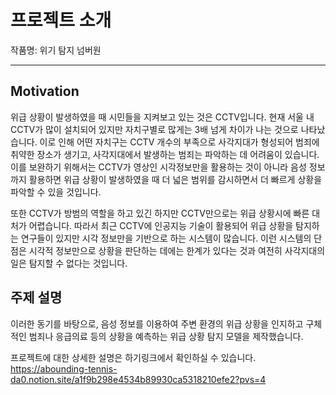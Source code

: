# 프로젝트 소개
작품명: 위기 탐지 넘버원

---

## Motivation

위급 상황이 발생하였을 때 시민들을 지켜보고 있는 것은 CCTV입니다. 현재 서울 내 CCTV가 많이 설치되어 있지만 자치구별로 많게는 3배 넘게 차이가 나는 것으로 나타났습니다. 이로 인해 어떤 자치구는 CCTV 개수의 부족으로 사각지대가 형성되어 범죄에 취약한 장소가 생기고, 사각지대에서 발생하는 범죄는 파악하는 데 어려움이 있습니다. 이를 보완하기 위해서는 CCTV가 영상인 시각정보만을 활용하는 것이 아니라 음성 정보까지 활용하면 위급 상황이 발생하였을 때 더 넓은 범위를 감시하면서 더 빠르게 상황을 파악할 수 있을 것입니다. 

또한 CCTV가 방범의 역할을 하고 있긴 하지만 CCTV만으로는 위급 상황시에 빠른 대처가 어렵습니다. 따라서 최근 CCTV에 인공지능 기술이 활용되어 위급 상황을 탐지하는 연구들이 있지만 시각 정보만을 기반으로 하는 시스템이 많습니다. 이런 시스템의 단점은 시각적 정보만으로 상황을 판단하는 데에는 한계가 있다는 것과 여전히 사각지대의 일은 탐지할 수 없다는 것입니다.

## 주제 설명

이러한 동기를 바탕으로, 음성 정보를 이용하여 주변 환경의 위급 상황을 인지하고 구체적인 범죄나 응급의료 등의 상황을 예측하는 위급 상황 탐지 모델을 제작했습니다.

프로젝트에 대한 상세한 설명은 하기링크에서 확인하실 수 있습니다.
https://abounding-tennis-da0.notion.site/a1f9b298e4534b89930ca5318210efe2?pvs=4

